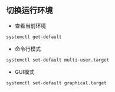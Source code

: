切换运行环境
--
- 查看当前环境
```bash
systemctl get-default
```
- 命令行模式
```bash
systemctl set-default multi-user.target
```
- GUI模式
```bash
systemctl set-default graphical.target
```
